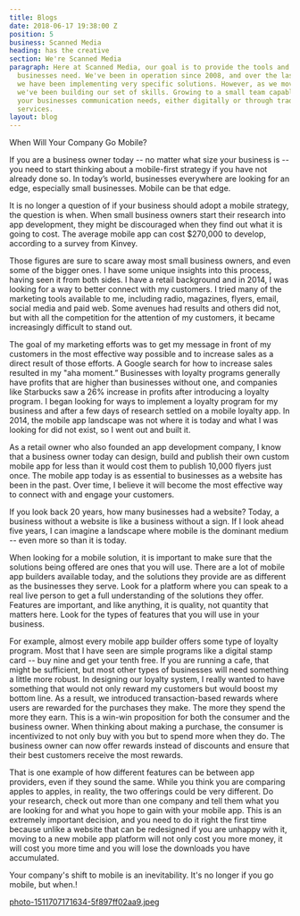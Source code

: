 ```yaml
---
title: Blogs
date: 2018-06-17 19:38:00 Z
position: 5
business: Scanned Media
heading: has the creative
section: We're Scanned Media
paragraph: Here at Scanned Media, our goal is to provide the tools and strategy small
  businesses need. We've been in operation since 2008, and over the last 8 years,
  we have been implementing very specific solutions. However, as we moved forward,
  we've been building our set of skills. Growing to a small team capable of fulfilling
  your businesses communication needs, either digitally or through traditional print
  services.
layout: blog
---
```


When Will Your Company Go Mobile?

If you are a business owner today -- no matter what size your business is -- you need to start thinking about a mobile-first strategy if you have not already done so. In today’s world, businesses everywhere are looking for an edge, especially small businesses. Mobile can be that edge.

It is no longer a question of if your business should adopt a mobile strategy, the question is when. When small business owners start their research into app development, they might be discouraged when they find out what it is going to cost. The average mobile app can cost $270,000 to develop, according to a survey from Kinvey.

Those figures are sure to scare away most small business owners, and even some of the bigger ones. I have some unique insights into this process, having seen it from both sides. I have a retail background and in 2014, I was looking for a way to better connect with my customers. I tried many of the marketing tools available to me, including radio, magazines, flyers, email, social media and paid web. Some avenues had results and others did not, but with all the competition for the attention of my customers, it became increasingly difficult to stand out.

The goal of my marketing efforts was to get my message in front of my customers in the most effective way possible and to increase sales as a direct result of those efforts. A Google search for how to increase sales resulted in my "aha moment.” Businesses with loyalty programs generally have profits that are higher than businesses without one, and companies like Starbucks saw a 26% increase in profits after introducing a loyalty program. I began looking for ways to implement a loyalty program for my business and after a few days of research settled on a mobile loyalty app. In 2014, the mobile app landscape was not where it is today and what I was looking for did not exist, so I went out and built it.

As a retail owner who also founded an app development company, I know that a business owner today can design, build and publish their own custom mobile app for less than it would cost them to publish 10,000 flyers just once. The mobile app today is as essential to businesses as a website has been in the past. Over time, I believe it will become the most effective way to connect with and engage your customers.

If you look back 20 years, how many businesses had a website? Today, a business without a website is like a business without a sign. If I look ahead five years, I can imagine a landscape where mobile is the dominant medium -- even more so than it is today.

When looking for a mobile solution, it is important to make sure that the solutions being offered are ones that you will use. There are a lot of mobile app builders available today, and the solutions they provide are as different as the businesses they serve. Look for a platform where you can speak to a real live person to get a full understanding of the solutions they offer.  Features are important, and like anything, it is quality, not quantity that matters here. Look for the types of features that you will use in your business.

For example, almost every mobile app builder offers some type of loyalty program. Most that I have seen are simple programs like a digital stamp card -- buy nine and get your tenth free. If you are running a cafe, that might be sufficient, but most other types of businesses will need something a little more robust. In designing our loyalty system, I really wanted to have something that would not only reward my customers but would boost my bottom line. As a result, we introduced transaction-based rewards where users are rewarded for the purchases they make. The more they spend the more they earn. This is a win-win proposition for both the consumer and the business owner. When thinking about making a purchase, the consumer is incentivized to not only buy with you but to spend more when they do. The business owner can now offer rewards instead of discounts and ensure that their best customers receive the most rewards.

That is one example of how different features can be between app providers, even if they sound the same. While you think you are comparing apples to apples, in reality, the two offerings could be very different. Do your research, check out more than one company and tell them what you are looking for and what you hope to gain with your mobile app. This is an extremely important decision, and you need to do it right the first time because unlike a website that can be redesigned if you are unhappy with it, moving to a new mobile app platform will not only cost you more money, it will cost you more time and you will lose the downloads you have accumulated.

Your company's shift to mobile is an inevitability. It's no longer if you go mobile, but when.!

[photo-1511707171634-5f897ff02aa9.jpeg](/uploads/photo-1511707171634-5f897ff02aa9.jpeg)